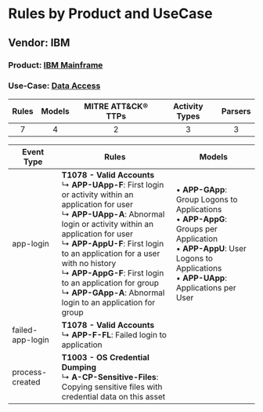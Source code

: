 Rules by Product and UseCase
============================
Vendor: IBM
-----------
### Product: [IBM Mainframe](../ds_ibm_ibm_mainframe.md)
### Use-Case: [Data Access](../../../../UseCases/uc_data_access.md)

| Rules | Models | MITRE ATT&CK® TTPs | Activity Types | Parsers |
|:-----:|:------:|:------------------:|:--------------:|:-------:|
|   7   |   4    |         2          |       3        |    3    |

| Event Type       | Rules    | Models    |
| ---- | ---- | ---- |
| app-login        | <b>T1078 - Valid Accounts</b><br> ↳ <b>APP-UApp-F</b>: First login or activity within an application for user<br> ↳ <b>APP-UApp-A</b>: Abnormal login or activity within an application for user<br> ↳ <b>APP-AppU-F</b>: First login to an application for a user with no history<br> ↳ <b>APP-AppG-F</b>: First login to an application for group<br> ↳ <b>APP-GApp-A</b>: Abnormal login to an application for group |  • <b>APP-GApp</b>: Group Logons to Applications<br> • <b>APP-AppG</b>: Groups per Application<br> • <b>APP-AppU</b>: User Logons to Applications<br> • <b>APP-UApp</b>: Applications per User |
| failed-app-login | <b>T1078 - Valid Accounts</b><br> ↳ <b>APP-F-FL</b>: Failed login to application    |    |
| process-created  | <b>T1003 - OS Credential Dumping</b><br> ↳ <b>A-CP-Sensitive-Files</b>: Copying sensitive files with credential data on this asset    |    |
